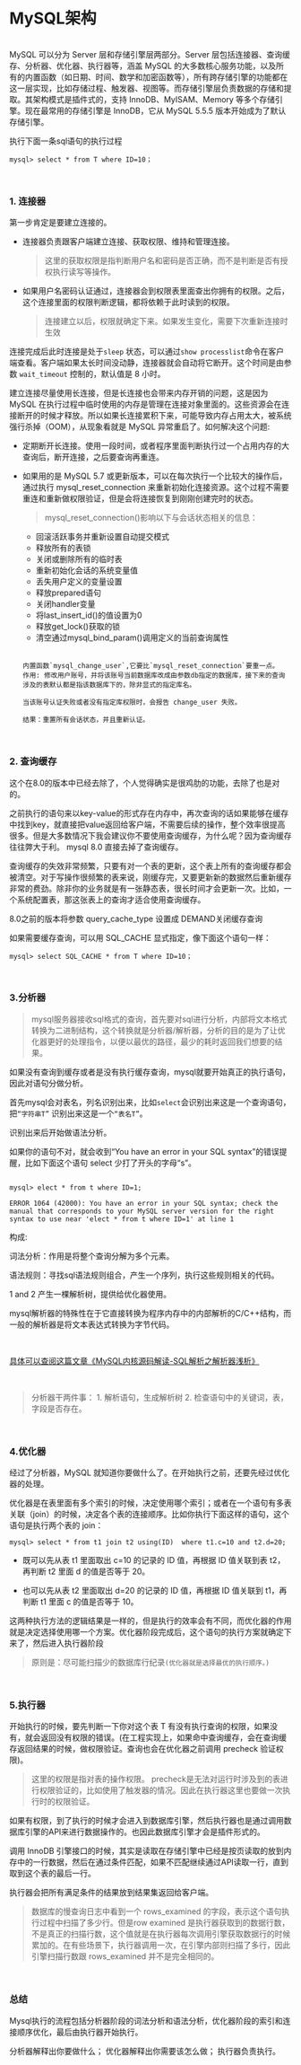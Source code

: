 # MySQL架构
<br/>
MySQL 可以分为 Server 层和存储引擎层两部分。Server 层包括连接器、查询缓存、分析器、优化器、执行器等，涵盖 MySQL 的大多数核心服务功能，以及所有的内置函数（如日期、时间、数学和加密函数等），所有跨存储引擎的功能都在这一层实现，比如存储过程、触发器、视图等。而存储引擎层负责数据的存储和提取。其架构模式是插件式的，支持 InnoDB、MyISAM、Memory 等多个存储引擎。现在最常用的存储引擎是 InnoDB，它从 MySQL 5.5.5 版本开始成为了默认存储引擎。  


<br/>

执行下面一条sql语句的执行过程

```mysql
mysql> select * from T where ID=10；
```  

<br/>  

### 1. 连接器  

第一步肯定是要建立连接的。
- 连接器负责跟客户端建立连接、获取权限、维持和管理连接。
    > 这里的获取权限是指判断用户名和密码是否正确，而不是判断是否有授权执行读写等操作。  

- 如果用户名密码认证通过，连接器会到权限表里面查出你拥有的权限。之后，这个连接里面的权限判断逻辑，都将依赖于此时读到的权限。
    > 连接建立以后，权限就确定下来。如果发生变化，需要下次重新连接时生效
    
连接完成后此时连接是处于`sleep` 状态，可以通过`show processlist`命令在客户端查看。客户端如果太长时间没动静，连接器就会自动将它断开。这个时间是由参数 `wait_timeout` 控制的，默认值是 8 小时。

建立连接尽量使用长连接，但是长连接也会带来内存开销的问题，这是因为 MySQL 在执行过程中临时使用的内存是管理在连接对象里面的。这些资源会在连接断开的时候才释放。所以如果长连接累积下来，可能导致内存占用太大，被系统强行杀掉（OOM），从现象看就是 MySQL 异常重启了。如何解决这个问题:
- 定期断开长连接。使用一段时间，或者程序里面判断执行过一个占用内存的大查询后，断开连接，之后要查询再重连。

- 如果用的是 MySQL 5.7 或更新版本，可以在每次执行一个比较大的操作后，通过执行 mysql_reset_connection 来重新初始化连接资源。这个过程不需要重连和重新做权限验证，但是会将连接恢复到刚刚创建完时的状态。

    > mysql_reset_connection()影响以下与会话状态相关的信息：
    * 回滚活跃事务并重新设置自动提交模式
    * 释放所有的表锁
    * 关闭或删除所有的临时表
    * 重新初始化会话的系统变量值
    * 丢失用户定义的变量设置
    * 释放prepared语句
    * 关闭handler变量
    * 将last_insert_id()的值设置为0
    * 释放get_lock()获取的锁
    * 清空通过mysql_bind_param()调用定义的当前查询属性
    
    <br/>

    ```
    内置函数`mysql_change_user`,它要比`mysql_reset_connection`要重一点。
    作用: 修改用户账号，并将该账号当前数据库改成由参数db指定的数据库，接下来的查询涉及的表默认都是指该数据库下的，除非显式的指定库名。
            
    当该账号认证失败或者没有指定库权限时，会报告 change_user 失败。
            
    结果：重置所有会话状态，并且重新认证。
    ```
    
<br/>

### 2. 查询缓存  

这个在8.0的版本中已经去除了，个人觉得确实是很鸡肋的功能，去除了也是对的。

之前执行的语句来以key-value的形式存在内存中，再次查询的话如果能够在缓存中找到key，就直接把value返回给客户端，不需要后续的操作，整个效率很提高很多。但是大多数情况下我会建议你不要使用查询缓存，为什么呢？因为查询缓存往往弊大于利。 mysql 8.0 直接去掉了查询缓存。

查询缓存的失效非常频繁，只要有对一个表的更新，这个表上所有的查询缓存都会被清空。对于写操作很频繁的表来说，刚缓存完，又要更新新的数据然后重新缓存非常的费劲。除非你的业务就是有一张静态表，很长时间才会更新一次。比如，一个系统配置表，那这张表上的查询才适合使用查询缓存。

8.0之前的版本将参数 query_cache_type 设置成 DEMAND关闭缓存查询

如果需要缓存查询，可以用 SQL_CACHE 显式指定，像下面这个语句一样：

```mysql
mysql> select SQL_CACHE * from T where ID=10；
```

<br/>

### 3.分析器  
> mysql服务器接收sql格式的查询，首先要对sql进行分析，内部将文本格式转换为二进制结构，这个转换就是分析器/解析器，分析的目的是为了让优化器更好的处理指令，以便以最优的路径，最少的耗时返回我们想要的结果。

如果没有查询到缓存或者是没有执行缓存查询，mysql就要开始真正的执行语句，因此对语句分做分析。

首先mysql会对表名，列名识别出来，比如`select`会识别出来这是一个查询语句，把`“字符串T”` 识别出来这是一个`“表名T”`。

识别出来后开始做语法分析。

如果你的语句不对，就会收到“You have an error in your SQL syntax”的错误提醒，比如下面这个语句 select 少打了开头的字母“s”。

```mysql

mysql> elect * from t where ID=1;

ERROR 1064 (42000): You have an error in your SQL syntax; check the manual that corresponds to your MySQL server version for the right syntax to use near 'elect * from t where ID=1' at line 1

```

构成:

词法分析：作用是将整个查询分解为多个元素。

语法规则：寻找sql语法规则组合，产生一个序列，执行这些规则相关的代码。

1 and 2 产生一棵解析树，提供给优化器使用。

mysql解析器的特殊性在于它直接转换为程序内存中的内部解析的C/C++结构，而一般的解析器是将文本表达式转换为字节代码。

<br/>

[具体可以查阅这篇文章《MySQL内核源码解读-SQL解析之解析器浅析》](https://www.jiqizhixin.com/articles/2018-12-12-17)

<br/>

> 分析器干两件事：
    1. 解析语句，生成解析树
    2. 检查语句中的关键词，表，字段是否存在。

<br/>

### 4.优化器

经过了分析器，MySQL 就知道你要做什么了。在开始执行之前，还要先经过优化器的处理。

优化器是在表里面有多个索引的时候，决定使用哪个索引；或者在一个语句有多表关联（join）的时候，决定各个表的连接顺序。比如你执行下面这样的语句，这个语句是执行两个表的 join：

```mysql
mysql> select * from t1 join t2 using(ID)  where t1.c=10 and t2.d=20;
```

- 既可以先从表 t1 里面取出 c=10 的记录的 ID 值，再根据 ID 值关联到表 t2，再判断 t2 里面 d 的值是否等于 20。

- 也可以先从表 t2 里面取出 d=20 的记录的 ID 值，再根据 ID 值关联到 t1，再判断 t1 里面 c 的值是否等于 10。

这两种执行方法的逻辑结果是一样的，但是执行的效率会有不同，而优化器的作用就是决定选择使用哪一个方案。优化器阶段完成后，这个语句的执行方案就确定下来了，然后进入执行器阶段

> 原则是：尽可能扫描少的数据库行纪录`(优化器就是选择最优的执行顺序。)`

<br/>

### 5.执行器

开始执行的时候，要先判断一下你对这个表 T 有没有执行查询的权限，如果没有，就会返回没有权限的错误。(在工程实现上，如果命中查询缓存，会在查询缓存返回结果的时候，做权限验证。查询也会在优化器之前调用 precheck 验证权限)。
> 这里的权限是指对表的操作权限。
> precheck是无法对运行时涉及到的表进行权限验证的，比如使用了触发器的情况。因此在执行器这里也要做一次执行时的权限验证。

如果有权限，到了执行的时候才会进入到数据库引擎，然后执行器也是通过调用数据库引擎的API来进行数据操作的。也因此数据库引擎才会是插件形式的。

调用 InnoDB 引擎接口的时候，其实是读取在存储引擎中已经是按页读取的放到内存中的一行数据，然后在通过条件匹配，如果不匹配继续通过API读取一行，直到取到这个表的最后一行。

执行器会把所有满足条件的结果放到结果集返回给客户端。

> 数据库的慢查询日志中看到一个 rows_examined 的字段，表示这个语句执行过程中扫描了多少行。但是row examined 是执行器获取到的数据行数，不是真正的扫描行数，这个值就是在执行器每次调用引擎获取数据行的时候累加的。在有些场景下，执行器调用一次，在引擎内部则扫描了多行，因此引擎扫描行数跟 rows_examined 并不是完全相同的。

<br/>

### 总结

Mysql执行的流程包括分析器阶段的词法分析和语法分析，优化器阶段的索引和连接顺序优化，最后由执行器开始执行。 

分析器解释出你要做什么； 优化器解释出你需要该怎么做； 执行器负责执行。
    
